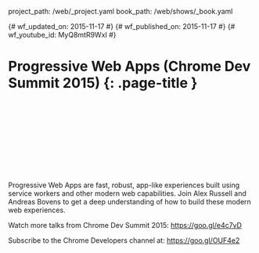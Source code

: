 project_path: /web/_project.yaml book_path: /web/shows/_book.yaml

{# wf_updated_on: 2015-11-17 #} {# wf_published_on: 2015-11-17 #} {# wf_youtube_id: MyQ8mtR9WxI #}

# Progressive Web Apps (Chrome Dev Summit 2015) {: .page-title }

<div class="video-wrapper">
  <iframe class="devsite-embedded-youtube-video" data-video-id="MyQ8mtR9WxI"
          data-autohide="1" data-showinfo="0" frameborder="0" allowfullscreen>
  </iframe>
</div>

Progressive Web Apps are fast, robust, app-like experiences built using service workers and other modern web capabilities. Join Alex Russell and Andreas Bovens to get a deep understanding of how to build these modern web experiences.

Watch more talks from Chrome Dev Summit 2015: https://goo.gl/e4c7vD

Subscribe to the Chrome Developers channel at: https://goo.gl/OUF4e2